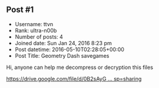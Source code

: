 ## Post #1
- Username: ttvn
- Rank: ultra-n00b
- Number of posts: 4
- Joined date: Sun Jan 24, 2016 8:23 pm
- Post datetime: 2016-05-10T02:28:05+00:00
- Post Title: Geometry Dash savegames

Hi, anyone can help me decompress or decryption this files

[https://drive.google.com/file/d/0B2sAyG ... sp=sharing](https://drive.google.com/file/d/0B2sAyGyqAjB3ZzNRbFVPdFc1UHM/view?usp=sharing)
